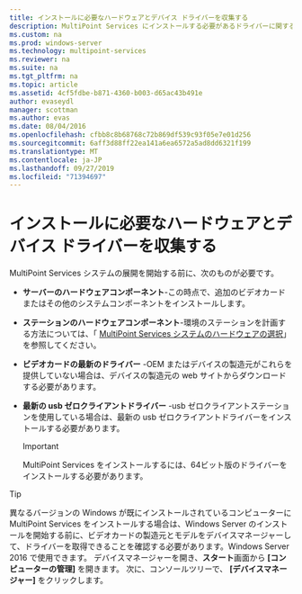 ```yaml
---
title: インストールに必要なハードウェアとデバイス ドライバーを収集する
description: MultiPoint Services にインストールする必要があるドライバーに関する情報
ms.custom: na
ms.prod: windows-server
ms.technology: multipoint-services
ms.reviewer: na
ms.suite: na
ms.tgt_pltfrm: na
ms.topic: article
ms.assetid: 4cf5fdbe-b871-4360-b003-d65ac43b491e
author: evaseydl
manager: scottman
ms.author: evas
ms.date: 08/04/2016
ms.openlocfilehash: cfbb8c8b68768c72b869df539c93f05e7e01d256
ms.sourcegitcommit: 6aff3d88ff22ea141a6ea6572a5ad8dd6321f199
ms.translationtype: MT
ms.contentlocale: ja-JP
ms.lasthandoff: 09/27/2019
ms.locfileid: "71394697"
---
```

# <a name="collect-hardware-and-device-drivers-needed-for-the-installation"></a>インストールに必要なハードウェアとデバイス ドライバーを収集する
MultiPoint Services システムの展開を開始する前に、次のものが必要です。  
  
-   **サーバーのハードウェアコンポーネント**-この時点で、追加のビデオカードまたはその他のシステムコンポーネントをインストールします。  
  
-   **ステーションのハードウェアコンポーネント**-環境のステーションを計画する方法については、「 [MultiPoint Services システムのハードウェアの選択](Selecting-Hardware-for-Your-MultiPoint-services-System.md)」を参照してください。
-   **ビデオカードの最新のドライバー** -OEM またはデバイスの製造元がこれらを提供していない場合は、デバイスの製造元の web サイトからダウンロードする必要があります。  
  
-   **最新の usb ゼロクライアントドライバー** -usb ゼロクライアントステーションを使用している場合は、最新の usb ゼロクライアントドライバーをインストールする必要があります。  
  
    > [!IMPORTANT]  
    > MultiPoint Services をインストールするには、64ビット版のドライバーをインストールする必要があります。  
  
> [!TIP]  
> 異なるバージョンの Windows が既にインストールされているコンピューターに MultiPoint Services をインストールする場合は、Windows Server のインストールを開始する前に、ビデオカードの製造元とモデルをデバイスマネージャーして、ドライバーを取得できることを確認する必要があります。Windows Server 2016 で使用できます。 デバイスマネージャーを開き、**スタート**画面から **[コンピューターの管理]** を開きます。 次に、コンソールツリーで、 **[デバイスマネージャー]** をクリックします。